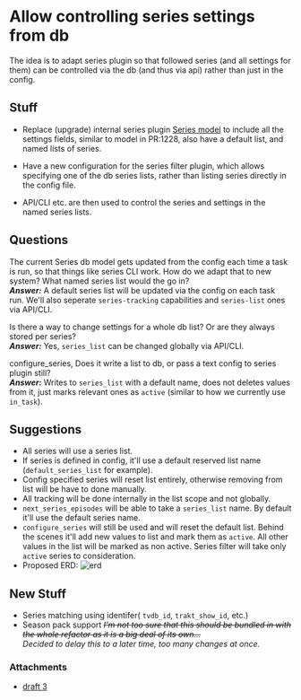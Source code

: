 # Allow controlling series settings from db
The idea is to adapt series plugin so that followed series (and all settings for them) can be controlled via the db (and thus via api) rather than just in the config.

## Stuff
- Replace (upgrade) internal series plugin [Series model](https://github.com/Flexget/Flexget/blob/develop/flexget/plugins/filter/series.py#L262) to include all the settings fields, similar to model in PR:1228, also have a default list, and named lists of series.

- Have a new configuration for the series filter plugin, which allows specifying one of the db series lists, rather than listing series directly in the config file.

- API/CLI etc. are then used to control the series and settings in the named series lists.

## Questions
The current Series db model gets updated from the config each time a task is run, so that things like series CLI work. How do we adapt that to new system? What named series list would the go in? <BR>
***Answer:*** A default series list will be updated via the config on each task run. We'll also seperate `series-tracking` capabilities and `series-list` ones via API/CLI.

Is there a way to change settings for a whole db list? Or are they always stored per series? <BR>
***Answer:*** Yes, `series_list` can be changed globally via API/CLI.

configure_series, Does it write a list to db, or pass a text config to series plugin still? <BR>
***Answer:*** Writes to `series_list` with a default name, does not deletes values from it, just marks relevant ones as `active` (similar to how we currently use `in_task`).

## Suggestions
* All series will use a series list.
* If series is defined in config, it'll use a default reserved list name (`default_series_list` for example).
* Config specified series will reset list entirely, otherwise removing from list will be have to done manually.
* All tracking will be done internally in the list scope and not globally.
* `next_series_episodes` will be able to take a `series_list` name. By default it'll use the default series name.
* `configure_series` will still be used and will reset the default list. Behind the scenes it'll add new values to list and mark them as `active`. All other values in the list will be marked as non active. Series filter will take only `active` series to consideration. 
* Proposed ERD: ![erd](https://flexget.com/attachments/Drafts/series_db_refactor/series_erd.png)

## New Stuff

- Series matching using identifer( `tvdb_id`, `trakt_show_id`, etc.)<BR>
- Season pack support ~~*I'm not too sure that this should be bundled in with the whole refactor as it is a big deal of its own...*~~ <BR>*Decided to delay this to a later time, too many changes at once.*


### Attachments
* [draft 3](/attachments/Drafts/series_db_refactor/series_erd.png)